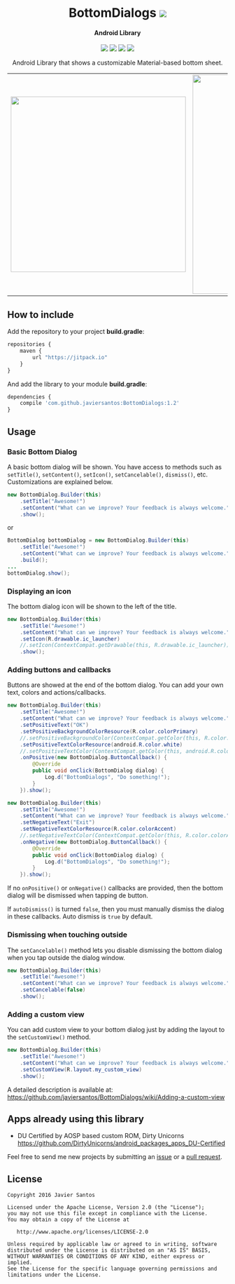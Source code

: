 <h1 align="center">BottomDialogs <a href="https://github.com/javiersantos/BottomDialogs#how-to-include"><img src="https://jitpack.io/v/javiersantos/BottomDialogs.svg"></a></h1>
<h4 align="center">Android Library</h4>

<p align="center">
  <a target="_blank" href="https://android-arsenal.com/api?level=11"><img src="https://img.shields.io/badge/API-11%2B-orange.svg"></a>
  <a target="_blank" href="https://travis-ci.org/javiersantos/BottomDialogs"><img src="https://travis-ci.org/javiersantos/BottomDialogs.svg?branch=master"></a>
  <a target="_blank" href="http://android-arsenal.com/details/1/3735"><img 		src="https://img.shields.io/badge/Android%20Arsenal-BottomDialogs-blue.svg"></a>
  <a target="_blank" href="https://www.paypal.me/javiersantos" title="Donate using PayPal"><img src="https://img.shields.io/badge/paypal-donate-yellow.svg" /></a>
</p>

<p align="center">Android Library that shows a customizable Material-based bottom sheet.</p>

<table align="center">
    <tr>
        <td>
            <img src="https://raw.githubusercontent.com/javiersantos/BottomDialogs/master/Screenshots/gif-1.gif" height="400" />
        </td>
        <td>
            <img src="https://raw.githubusercontent.com/javiersantos/BottomDialogs/master/Screenshots/gif-2.gif" width="500" />
        </td>
    </tr>
</table>

## How to include
Add the repository to your project **build.gradle**:

```Javascript
repositories {
	maven {
		url "https://jitpack.io"
	}
}
```

And add the library to your module **build.gradle**:

```Javascript
dependencies {
	compile 'com.github.javiersantos:BottomDialogs:1.2'
}
```

## Usage
### Basic Bottom Dialog
A basic bottom dialog will be shown. You have access to methods such as `setTitle()`, `setContent()`, `setIcon()`, `setCancelable()`, `dismiss()`, etc. Customizations are explained below.

```Java
new BottomDialog.Builder(this)
	.setTitle("Awesome!")
	.setContent("What can we improve? Your feedback is always welcome.")
	.show();
```

or

```Java
BottomDialog bottomDialog = new BottomDialog.Builder(this)
	.setTitle("Awesome!")
	.setContent("What can we improve? Your feedback is always welcome.")
	.build();
...
bottomDialog.show();
```

### Displaying an icon
The bottom dialog icon will be shown to the left of the title.

```Java
new BottomDialog.Builder(this)
	.setTitle("Awesome!")
	.setContent("What can we improve? Your feedback is always welcome.")
	.setIcon(R.drawable.ic_launcher)
	//.setIcon(ContextCompat.getDrawable(this, R.drawable.ic_launcher))
	.show();
```

### Adding buttons and callbacks
Buttons are showed at the end of the bottom dialog. You can add your own text, colors and actions/callbacks.

```Java
new BottomDialog.Builder(this)
	.setTitle("Awesome!")
	.setContent("What can we improve? Your feedback is always welcome.")
	.setPositiveText("OK")
	.setPositiveBackgroundColorResource(R.color.colorPrimary)
	//.setPositiveBackgroundColor(ContextCompat.getColor(this, R.color.colorPrimary)
	.setPositiveTextColorResource(android.R.color.white)
	//.setPositiveTextColor(ContextCompat.getColor(this, android.R.color.colorPrimary)
	.onPositive(new BottomDialog.ButtonCallback() {
		@Override
		public void onClick(BottomDialog dialog) {
			Log.d("BottomDialogs", "Do something!");
		}
	}).show();
```

```Java
new BottomDialog.Builder(this)
	.setTitle("Awesome!")
	.setContent("What can we improve? Your feedback is always welcome.")
	.setNegativeText("Exit")
	.setNegativeTextColorResource(R.color.colorAccent)
	//.setNegativeTextColor(ContextCompat.getColor(this, R.color.colorAccent)
	.onNegative(new BottomDialog.ButtonCallback() {
		@Override
		public void onClick(BottomDialog dialog) {
			Log.d("BottomDialogs", "Do something!");
		}
	}).show();
```

If no `onPositive()` or `onNegative()` callbacks are provided, then the bottom dialog will be dismissed when tapping de button.

If `autoDismiss()` is turned `false`, then you must manually dismiss the dialog in these callbacks. Auto dismiss is `true` by default.

### Dismissing when touching outside
The `setCancelable()` method lets you disable dismissing the bottom dialog when you tap outside the dialog window.

```Java
new BottomDialog.Builder(this)
	.setTitle("Awesome!")
	.setContent("What can we improve? Your feedback is always welcome.")
	.setCancelable(false)
	.show();
```

### Adding a custom view
You can add custom view to your bottom dialog just by adding the layout to the `setCustomView()` method.

```Java
new BottomDialog.Builder(this)
	.setTitle("Awesome!")
	.setContent("What can we improve? Your feedback is always welcome.")
	.setCustomView(R.layout.my_custom_view)
	.show();
```

A detailed description is available at: https://github.com/javiersantos/BottomDialogs/wiki/Adding-a-custom-view

## Apps already using this library

- DU Certified by AOSP based custom ROM, Dirty Unicorns
https://github.com/DirtyUnicorns/android_packages_apps_DU-Certified

Feel free to send me new projects by submitting an [issue](https://github.com/javiersantos/BottomDialogs/issues) or a [pull request](https://github.com/javiersantos/BottomDialogs/pulls).

## License
	Copyright 2016 Javier Santos

	Licensed under the Apache License, Version 2.0 (the "License");
	you may not use this file except in compliance with the License.
	You may obtain a copy of the License at

	   http://www.apache.org/licenses/LICENSE-2.0

	Unless required by applicable law or agreed to in writing, software
	distributed under the License is distributed on an "AS IS" BASIS,
	WITHOUT WARRANTIES OR CONDITIONS OF ANY KIND, either express or implied.
	See the License for the specific language governing permissions and
	limitations under the License.
